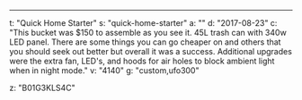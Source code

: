 ---
t: "Quick Home Starter"
s: "quick-home-starter"
a: ""
d: "2017-08-23"
c: "This bucket was $150 to assemble as you see it.  45L trash can with 340w LED panel. There are some things you can go cheaper on and others that you should seek out better but overall it was a success.  Additional upgrades were the extra fan, LED's, and hoods for air holes to block ambient light when in night mode."
v: "4140"
g: "custom,ufo300"

z: "B01G3KLS4C"
